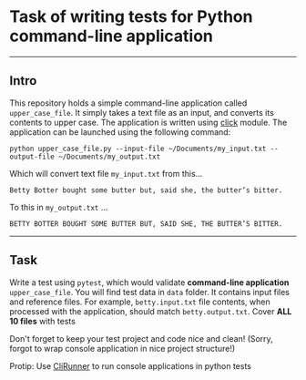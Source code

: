 # Task of writing tests for Python command-line application

-----
Intro
-----

This repository holds a simple command-line application called `upper_case_file`. It simply takes a text file as an
input, and converts its contents to upper case. The application is written using 
[click](https://click.palletsprojects.com) module. The application can be launched using the following command:

```commandline
python upper_case_file.py --input-file ~/Documents/my_input.txt --output-file ~/Documents/my_output.txt
```

Which will convert text file `my_input.txt` from this...

```text
Betty Botter bought some butter but, said she, the butter’s bitter.
```

To this in `my_output.txt` ...

```text
BETTY BOTTER BOUGHT SOME BUTTER BUT, SAID SHE, THE BUTTER’S BITTER.
```

----
Task
----

Write a test using `pytest`, which would validate **command-line application** `upper_case_file`. 
You will find test data in `data` folder. It contains input files and reference files. 
For example, `betty.input.txt` file contents, when processed with the application, should match `betty.output.txt`.
Cover **ALL 10 files** with tests

Don't forget to keep your test project and code nice and clean! 
(Sorry, forgot to wrap console application in nice project structure!)

Protip: Use [CliRunner](https://click.palletsprojects.com/en/7.x/api/?highlight=clirunner#click.testing.CliRunner) to
run console applications in python tests
